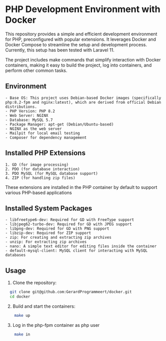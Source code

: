# PHP Development Environment with Docker
This repository provides a simple and efficient development environment for PHP, preconfigured with popular extensions. It leverages Docker and Docker Compose to streamline the setup and development process.
Currently, this setup has been tested with Laravel 11. 

The project includes make commands that simplify interaction with Docker containers, making it easy to build the project, log into containers, and perform other common tasks.

## Environment

    - Base OS: This project uses Debian-based Docker images (specifically php:8.2-fpm and nginx:latest), which are derived from official Debian distributions.
    - PHP Version: PHP 8.2
    - Web Server: NGINX
    - Database: MySQL 5.7
    - Package Manager: apt-get (Debian/Ubuntu-based)
    - NGINX as the web server
    - Mailpit for local email testing
    - Composer for dependency management

## Installed PHP Extensions

    1. GD (for image processing)
    2. PDO (for database interaction)
    3. PDO MySQL (for MySQL database support)
    4. ZIP (for handling zip files)

These extensions are installed in the PHP container by default to support various PHP-based applications

## Installed System Packages

    - libfreetype6-dev: Required for GD with FreeType support
    - libjpeg62-turbo-dev: Required for GD with JPEG support
    - libpng-dev: Required for GD with PNG support
    - libzip-dev: Required for ZIP support
    - zip: For creating and extracting zip archives
    - unzip: For extracting zip archives
    - nano: A simple text editor for editing files inside the container
    - default-mysql-client: MySQL client for interacting with MySQL databases

## Usage

1. Clone the repository:

```bash
  git clone git@github.com:GerardProgrammeert/docker.git
  cd docker
```

2. Build and start the containers:

```bash
    make up
```
3. Log in the php-fpm container as php user 
```bash
    make in
```